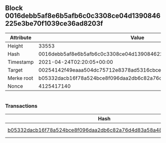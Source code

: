 ## Block 0016debb5af8e6b5afb6c0c3308ce04d1390846225e3be70f1039ce36ad8203f

Attribute | Value
--- | ---
Height | 33553
Hash | 0016debb5af8e6b5afb6c0c3308ce04d1390846225e3be70f1039ce36ad8203f
Timestamp | 2021-04-24T02:20:05+00:00
Target | 00254142f49eaaa504dc75712e8378ad5316cbcead634704b3734b6271167cc4
Merke root | b05332dacb16f78a524bce8f096daa2db6c82a76d4d83a58a488de46baa0d7f2
Nonce | 4125417140

```

```

### Transactions

Hash | Amount
--- | ---
[b05332dacb16f78a524bce8f096daa2db6c82a76d4d83a58a488de46baa0d7f2](b05332dacb16f78a524bce8f096daa2db6c82a76d4d83a58a488de46baa0d7f2.md) | 10.00000000 SKEPTI 
